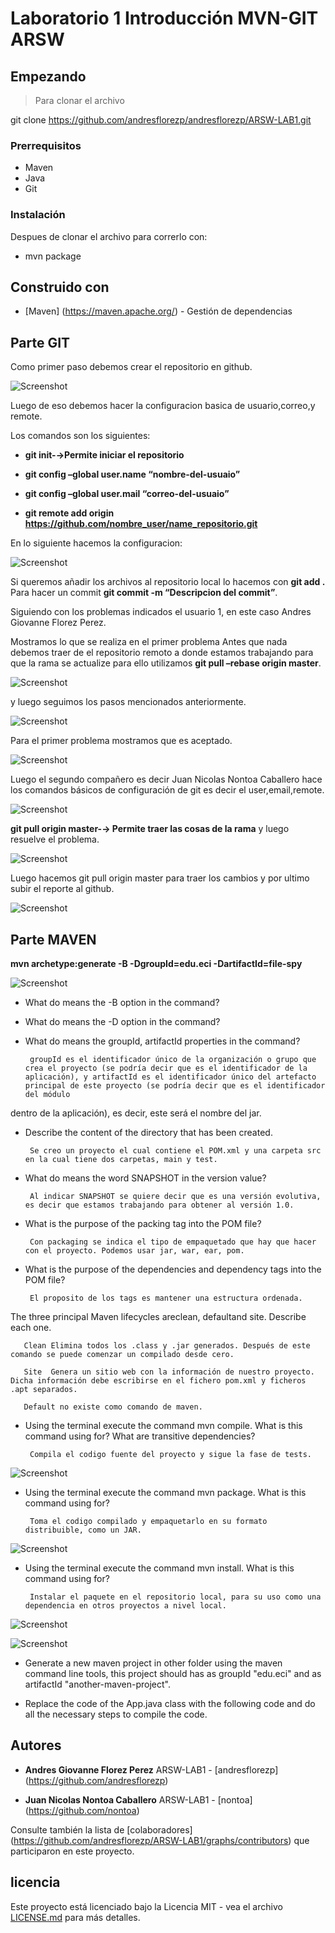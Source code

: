 # Laboratorio 1 Introducción MVN-GIT ARSW


## Empezando

>Para clonar el archivo 

git clone https://github.com/andresflorezp/andresflorezp/ARSW-LAB1.git
>
### Prerrequisitos
* Maven
* Java
* Git


### Instalación

Despues de clonar el archivo para correrlo con:

* mvn package

## Construido con

* [Maven] (https://maven.apache.org/) - Gestión de dependencias

## Parte GIT

Como primer paso debemos crear el repositorio en github.

![Screenshot](image1.png)

Luego de eso debemos hacer la configuracion basica de usuario,correo,y remote.

Los comandos son los siguientes:

* **git init-→Permite iniciar el repositorio**

* **git config –global user.name “nombre-del-usuaio”**

* **git config –global user.mail “correo-del-usuaio”**

* **git remote add origin https://github.com/nombre_user/name_repositorio.git**

En lo siguiente hacemos la configuracion:

![Screenshot](image2.png)

Si queremos añadir los archivos al repositorio local lo hacemos con **git add .** Para hacer un commit **git commit -m “Descripcion del commit”**.

Siguiendo con los problemas indicados el usuario 1, en este caso Andres Giovanne Florez Perez.

Mostramos lo que se realiza en el primer problema Antes que nada debemos traer de el repositorio remoto a donde estamos trabajando para que la rama se actualize para ello utilizamos **git pull –rebase origin master**.

![Screenshot](image3.png)

y luego seguimos los pasos mencionados anteriormente.

![Screenshot](image4.png)

Para el primer problema mostramos que es aceptado.

![Screenshot](image5.png)

Luego el segundo compañero es decir Juan Nicolas Nontoa Caballero hace los comandos básicos de configuración de git es decir el user,email,remote. 

![Screenshot](image6.png)

**git pull origin master-→ Permite traer las cosas de la rama** y luego resuelve el problema.

![Screenshot](image7.png)

Luego hacemos git pull origin master para traer los cambios y por ultimo subir el reporte al github.

![Screenshot](image8.png)

## Parte MAVEN

**mvn archetype:generate -B -DgroupId=edu.eci -DartifactId=file-spy**

![Screenshot](maven1.png)

* What do means the -B option in the command?
       
* What do means the -D option in the command?

* What do means the groupId, artifactId properties in the command?

       groupId es el identificador único de la organización o grupo que crea el proyecto (se podría decir que es el identificador de la aplicación), y artifactId es el identificador único del artefacto principal de este proyecto (se podría decir que es el identificador del módulo
dentro de la aplicación), es decir, este será el nombre del jar.

* Describe the content of the directory that has been created.

       Se creo un proyecto el cual contiene el POM.xml y una carpeta src en la cual tiene dos carpetas, main y test.

* What do means the word SNAPSHOT in the version value?

       Al indicar SNAPSHOT se quiere decir que es una versión evolutiva, es decir que estamos trabajando para obtener al versión 1.0.
       
* What is the purpose of the packing tag into the POM file?

       Con packaging se indica el tipo de empaquetado que hay que hacer con el proyecto. Podemos usar jar, war, ear, pom.

* What is the purpose of the dependencies and dependency tags into the POM file?

       El proposito de los tags es mantener una estructura ordenada.

The three principal Maven lifecycles areclean, defaultand site. Describe each one.

       Clean Elimina todos los .class y .jar generados. Después de este comando se puede comenzar un compilado desde cero.
 
       Site  Genera un sitio web con la información de nuestro proyecto. Dicha información debe escribirse en el fichero pom.xml y ficheros .apt separados.
 
       Default no existe como comando de maven.

* Using the terminal execute the command mvn compile. What is this command using for? What are transitive dependencies?

       Compila el codigo fuente del proyecto y sigue la fase de tests.
       
 ![Screenshot](compile.png)

* Using the terminal execute the command mvn package. What is this command using for?

       Toma el codigo compilado y empaquetarlo en su formato distribuible, como un JAR.
       
![Screenshot](package.png)

* Using the terminal execute the command mvn install. What is this command using for?

       Instalar el paquete en el repositorio local, para su uso como una dependencia en otros proyectos a nivel local.
       
![Screenshot](install.png)

![Screenshot](install2.png)

* Generate a new maven project in other folder using the maven command line tools, this project should has as groupId "edu.eci" and as artifactId "another-maven-project". 

* Replace the code of the App.java class with the following code and do all the necessary steps to compile the code.

## Autores

* **Andres Giovanne Florez Perez**  ARSW-LAB1 - [andresflorezp] (https://github.com/andresflorezp)

* **Juan Nicolas Nontoa Caballero**  ARSW-LAB1 - [nontoa] (https://github.com/nontoa)

Consulte también la lista de [colaboradores] (https://github.com/andresflorezp/ARSW-LAB1/graphs/contributors) que participaron en este proyecto.

## licencia

Este proyecto está licenciado bajo la Licencia MIT - vea el archivo [LICENSE.md](LICENSE.md) para más detalles.


